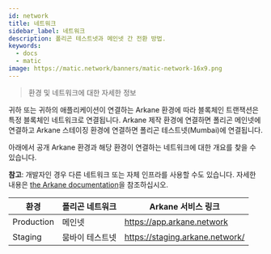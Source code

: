 ```yaml
---
id: network
title: 네트워크
sidebar_label: 네트워크
description: 폴리곤 테스트넷과 메인넷 간 전환 방법.
keywords:
  - docs
  - matic
image: https://matic.network/banners/matic-network-16x9.png
---
```


> 환경 및 네트워크에 대한 자세한 정보

귀하 또는 귀하의 애플리케이션이 연결하는 Arkane 환경에 따라 블록체인 트랜잭션은 특정 블록체인 네트워크로 연결됩니다. Arkane 제작 환경에 연결하면 폴리곤 메인넷에 연결하고 Arkane 스테이징 환경에 연결하면 폴리곤 테스트넷(Mumbai)에 연결됩니다.

아래에서 공개 Arkane 환경과 해당 환경이 연결하는 네트워크에 대한 개요를 찾을 수 있습니다.

**참고**: 개발자인 경우 다른 네트워크 또는 자체 인프라를 사용할 수도 있습니다. 자세한 내용은 [the Arkane documentation](https://arkane.gitbook.io/widget/)을 참조하십시오.

| 환경         | 폴리곤 네트워크 | Arkane 서비스 링크                   |
| ---------- | -------- | ------------------------------- |
| Production | 메인넷      | https://app.arkane.network      |
| Staging    | 뭄바이 테스트넷 | https://staging.arkane.network/ |


